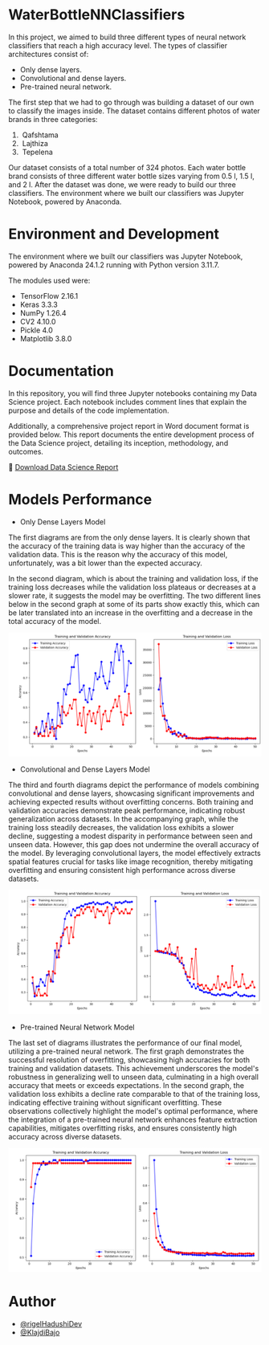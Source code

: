 
# WaterBottleNNClassifiers

In this project, we aimed to build three different types of neural network classifiers that reach a high accuracy level. The types of classifier architectures consist of:

- Only dense layers.
- Convolutional and dense layers.
- Pre-trained neural network.

The first step that we had to go through was building a dataset of our own to classify the images inside. The dataset contains different photos of water brands in three categories:

1)  Qafshtama
2)  Lajthiza
3)  Tepelena

Our dataset consists of a total number of 324 photos. Each water bottle brand consists of three different water bottle sizes varying from 0.5 l, 1.5 l, and 2 l.
After the dataset was done, we were ready to build our three classifiers. The environment where we built our classifiers was Jupyter Notebook, powered by Anaconda.

# Environment and Development 

The environment where we built our classifiers was Jupyter Notebook, powered by Anaconda 24.1.2 running with Python version 3.11.7.

The modules used were:

- TensorFlow 2.16.1
- Keras 3.3.3
- NumPy 1.26.4
- CV2 4.10.0
- Pickle 4.0
- Matplotlib 3.8.0

# Documentation

In this repository, you will find three Jupyter notebooks containing my Data Science project. Each notebook includes comment lines that explain the purpose and details of the code implementation.

Additionally, a comprehensive project report in Word document format is provided below. This report documents the entire development process of the Data Science project, detailing its inception, methodology, and outcomes.

📄 [Download Data Science Report](https://github.com/rigelHadushiDev/WaterBottleNNClassifiers/raw/main/documentation/dataScienceReport.docx)

# Models Performance

- Only Dense Layers Model

The first diagrams are from the only dense layers. It is clearly shown that the accuracy of the training data is way higher than the accuracy of the validation data. This is the reason why the accuracy of this model, unfortunately, was a bit lower than the expected accuracy.

In the second diagram, which is about the training and validation loss, if the training loss decreases while the validation loss plateaus or decreases at a slower rate, it suggests the model may be overfitting. The two different lines below in the second graph at some of its parts show exactly this, which can be later translated into an increase in the overfitting and a decrease in the total accuracy of the model.

![Only Dense Layers Model Diagrams ](https://github.com/rigelHadushiDev/WaterBottleNNClassifiers/raw/main/documentation/onlyDenseLayerModelDiagram.png)

- Convolutional and Dense Layers Model

The third and fourth diagrams depict the performance of models combining convolutional and dense layers, showcasing significant improvements and achieving expected results without overfitting concerns. Both training and validation accuracies demonstrate peak performance, indicating robust generalization across datasets. In the accompanying graph, while the training loss steadily decreases, the validation loss exhibits a slower decline, suggesting a modest disparity in performance between seen and unseen data. However, this gap does not undermine the overall accuracy of the model. By leveraging convolutional layers, the model effectively extracts spatial features crucial for tasks like image recognition, thereby mitigating overfitting and ensuring consistent high performance across diverse datasets.

![Convolutional and Dense Layers Model Diagrams](https://github.com/rigelHadushiDev/WaterBottleNNClassifiers/raw/main/documentation/Conv%26DenseModelDiagram.png)

- Pre-trained Neural Network Model

The last set of diagrams illustrates the performance of our final model, utilizing a pre-trained neural network. The first graph demonstrates the successful resolution of overfitting, showcasing high accuracies for both training and validation datasets. This achievement underscores the model's robustness in generalizing well to unseen data, culminating in a high overall accuracy that meets or exceeds expectations. In the second graph, the validation loss exhibits a decline rate comparable to that of the training loss, indicating effective training without significant overfitting. These observations collectively highlight the model's optimal performance, where the integration of a pre-trained neural network enhances feature extraction capabilities, mitigates overfitting risks, and ensures consistently high accuracy across diverse datasets.

![Pre-trained Neural Network Model Diagrams ](https://github.com/rigelHadushiDev/WaterBottleNNClassifiers/raw/main/documentation/Pre-trainedModelDiagram.png)

# Author

- [@rigelHadushiDev](https://www.github.com/rigelHadushiDev)
- [@KlajdiBajo](https://github.com/KlajdiBajo)


